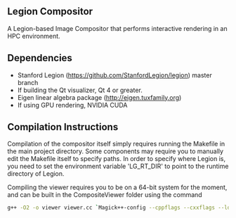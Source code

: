 ## Legion Compositor
A Legion-based Image Compositor that performs interactive rendering in an HPC environment.

## Dependencies
 * Stanford Legion (https://github.com/StanfordLegion/legion) master branch
 * If building the Qt visualizer, Qt 4 or greater.
 * Eigen linear algebra package (http://eigen.tuxfamily.org)
 * If using GPU rendering, NVIDIA CUDA

## Compilation Instructions
Compilation of the compositor itself simply requires running the Makefile in the main project directory. Some components may require you to manually edit the Makefile itself to specify paths.
In order to specify where Legion is, you need to set the environment variable 'LG_RT_DIR' to point to the runtime directory of Legion.

Compiling the viewer requires you to be on a 64-bit system for the moment, and can be built in the CompositeViewer folder using the command
```bash
g++ -O2 -o viewer viewer.cc `Magick++-config --cppflags --cxxflags --ldflags --libs`
```
